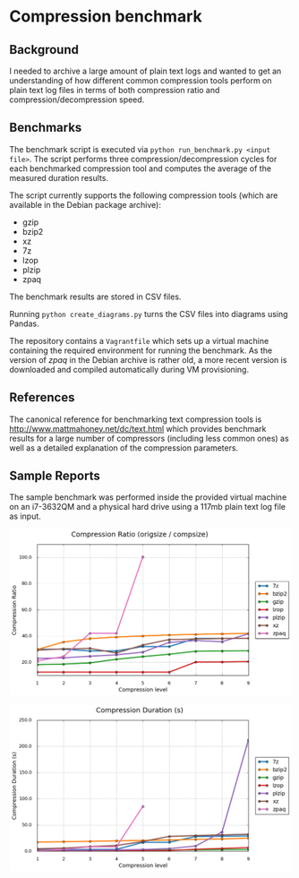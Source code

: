 # Compression benchmark

## Background

I needed to archive a large amount of plain text logs and wanted to get an
understanding of how different common compression tools perform on plain text
log files in terms of both compression ratio and compression/decompression
speed.

## Benchmarks

The benchmark script is executed via `python run_benchmark.py <input file>`.
The script performs three compression/decompression cycles for each benchmarked
compression tool and computes the average of the measured duration results.

The script currently supports the following compression tools (which are
available in the Debian package archive):

* gzip
* bzip2
* xz
* 7z
* lzop
* plzip
* zpaq

The benchmark results are stored in CSV files.

Running `python create_diagrams.py` turns the CSV files into diagrams using
Pandas.

The repository contains a `Vagrantfile` which sets up a virtual machine
containing the required environment for running the benchmark. As the version
of *zpaq* in the Debian archive is rather old, a more recent version is
downloaded and compiled automatically during VM provisioning.

## References

The canonical reference for benchmarking text compression tools is
http://www.mattmahoney.net/dc/text.html which provides benchmark results for a
large number of compressors (including less common ones) as well as a detailed
explanation of the compression parameters.

## Sample Reports

The sample benchmark was performed inside the provided virtual machine on an
i7-3632QM and a physical hard drive using a 117mb plain text log file as input.

![Compression Ratio](/sample_reports/compression_ratio.png?raw=true "Compression Ratio")

![Compression Duration](/sample_reports/compression_duration.png?raw=true "Compression Duration")
